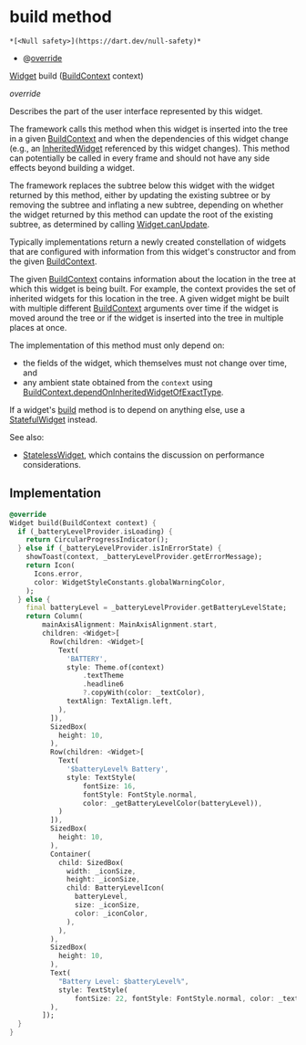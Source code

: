 


# build method




    *[<Null safety>](https://dart.dev/null-safety)*



- @[override](https://api.flutter.dev/flutter/dart-core/override-constant.html)

[Widget](https://api.flutter.dev/flutter/widgets/Widget-class.html) build
([BuildContext](https://api.flutter.dev/flutter/widgets/BuildContext-class.html) context)

_override_



<p>Describes the part of the user interface represented by this widget.</p>
<p>The framework calls this method when this widget is inserted into the tree
in a given <a href="https://api.flutter.dev/flutter/widgets/BuildContext-class.html">BuildContext</a> and when the dependencies of this widget change
(e.g., an <a href="https://api.flutter.dev/flutter/widgets/InheritedWidget-class.html">InheritedWidget</a> referenced by this widget changes). This
method can potentially be called in every frame and should not have any side
effects beyond building a widget.</p>
<p>The framework replaces the subtree below this widget with the widget
returned by this method, either by updating the existing subtree or by
removing the subtree and inflating a new subtree, depending on whether the
widget returned by this method can update the root of the existing
subtree, as determined by calling <a href="https://api.flutter.dev/flutter/widgets/Widget/canUpdate.html">Widget.canUpdate</a>.</p>
<p>Typically implementations return a newly created constellation of widgets
that are configured with information from this widget's constructor and
from the given <a href="https://api.flutter.dev/flutter/widgets/BuildContext-class.html">BuildContext</a>.</p>
<p>The given <a href="https://api.flutter.dev/flutter/widgets/BuildContext-class.html">BuildContext</a> contains information about the location in the
tree at which this widget is being built. For example, the context
provides the set of inherited widgets for this location in the tree. A
given widget might be built with multiple different <a href="https://api.flutter.dev/flutter/widgets/BuildContext-class.html">BuildContext</a>
arguments over time if the widget is moved around the tree or if the
widget is inserted into the tree in multiple places at once.</p>
<p>The implementation of this method must only depend on:</p>
<ul>
<li>the fields of the widget, which themselves must not change over time,
and</li>
<li>any ambient state obtained from the <code>context</code> using
<a href="https://api.flutter.dev/flutter/widgets/BuildContext/dependOnInheritedWidgetOfExactType.html">BuildContext.dependOnInheritedWidgetOfExactType</a>.</li>
</ul>
<p>If a widget's <a href="../../traits_battery_widget/BatteryWidget/build.md">build</a> method is to depend on anything else, use a
<a href="https://api.flutter.dev/flutter/widgets/StatefulWidget-class.html">StatefulWidget</a> instead.</p>
<p>See also:</p>
<ul>
<li><a href="https://api.flutter.dev/flutter/widgets/StatelessWidget-class.html">StatelessWidget</a>, which contains the discussion on performance considerations.</li>
</ul>



## Implementation

```dart
@override
Widget build(BuildContext context) {
  if (_batteryLevelProvider.isLoading) {
    return CircularProgressIndicator();
  } else if (_batteryLevelProvider.isInErrorState) {
    showToast(context, _batteryLevelProvider.getErrorMessage);
    return Icon(
      Icons.error,
      color: WidgetStyleConstants.globalWarningColor,
    );
  } else {
    final batteryLevel = _batteryLevelProvider.getBatteryLevelState;
    return Column(
        mainAxisAlignment: MainAxisAlignment.start,
        children: <Widget>[
          Row(children: <Widget>[
            Text(
              'BATTERY',
              style: Theme.of(context)
                  .textTheme
                  .headline6
                  ?.copyWith(color: _textColor),
              textAlign: TextAlign.left,
            ),
          ]),
          SizedBox(
            height: 10,
          ),
          Row(children: <Widget>[
            Text(
              '$batteryLevel% Battery',
              style: TextStyle(
                  fontSize: 16,
                  fontStyle: FontStyle.normal,
                  color: _getBatteryLevelColor(batteryLevel)),
            )
          ]),
          SizedBox(
            height: 10,
          ),
          Container(
            child: SizedBox(
              width: _iconSize,
              height: _iconSize,
              child: BatteryLevelIcon(
                batteryLevel,
                size: _iconSize,
                color: _iconColor,
              ),
            ),
          ),
          SizedBox(
            height: 10,
          ),
          Text(
            "Battery Level: $batteryLevel%",
            style: TextStyle(
                fontSize: 22, fontStyle: FontStyle.normal, color: _textColor),
          ),
        ]);
  }
}
```







